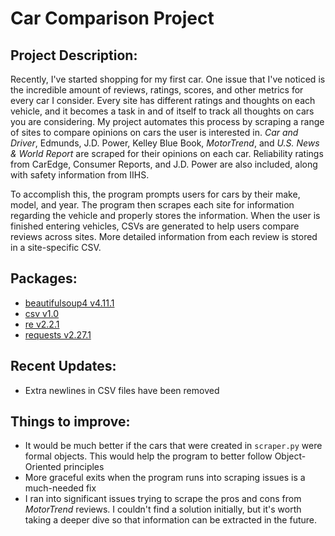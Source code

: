 # Car Comparison Project

## Project Description:

Recently, I've started shopping for my first car. One issue that I've noticed is the incredible amount of reviews, ratings, scores, and other metrics for every car I consider. Every site has different ratings and thoughts on each vehicle, and it becomes a task in and of itself to track all thoughts on cars you are considering. My project automates this process by scraping a range of sites to compare opinions on cars the user is interested in. *Car and Driver*, Edmunds, J.D. Power, Kelley Blue Book, *MotorTrend*, and *U.S. News & World Report* are scraped for their opinions on each car. Reliability ratings from CarEdge, Consumer Reports, and J.D. Power are also included, along with safety information from IIHS.

To accomplish this, the program prompts users for cars by their make, model, and year. The program then scrapes each site for information regarding the vehicle and properly stores the information. When the user is finished entering vehicles, CSVs are generated to help users compare reviews across sites. More detailed information from each review is stored in a site-specific CSV.

## Packages:
- [beautifulsoup4 v4.11.1](https://pypi.org/project/beautifulsoup4/) 
- [csv v1.0](https://docs.python.org/3/library/csv.html)
- [re v2.2.1](https://docs.python.org/3/library/re.html)
- [requests v2.27.1](https://pypi.org/project/requests/)

## Recent Updates:
- Extra newlines in CSV files have been removed

## Things to improve:
- It would be much better if the cars that were created in `scraper.py` were formal objects. This would help the program to better follow Object-Oriented principles
- More graceful exits when the program runs into scraping issues is a much-needed fix
- I ran into significant issues trying to scrape the pros and cons from *MotorTrend* reviews. I couldn't find a solution initially, but it's worth taking a deeper dive so that information can be extracted in the future.